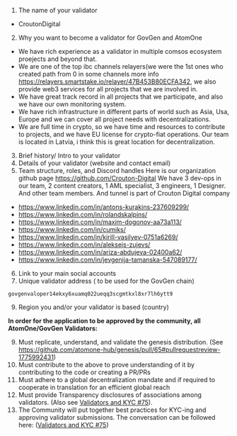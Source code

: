 1) The name of your validator   
  * CroutonDigital
2) Why you want to become a validator for GovGen and AtomOne  
* We have rich experience as a validator in multiple comsos ecosystem proejects and beyond that.
*  We are one of the top ibc channels relayers(we were the 1st ones who created path from 0 in some channels more info https://relayers.smartstake.io/relayer/47B453B80ECFA342, we also provide web3 services for all projects that we are involved in.
*  We have great track record in all projects that we participate, and also we have our own monitoring system.
*  We have rich infrastructure in different parts of world such as Asia, Usa, Europe  and we can cover all project needs with decentralizations.
*  We are full time in crypto, so we have time and resources to contribute to projects, and we have EU license for crypto-fiat operations. Our team is located in Latvia, i think this is great location for decentralization.
3) Brief history/ Intro to your validator
4) Details of your validator (website and contact email)
5) Team structure, roles, and Discord handles
Here is our organization github page https://github.com/Crouton-Digital
We have 3 dev-ops in our team, 2 content creators, 1 AML specialist, 3 engineers, 1 Designer. And other team members. And tunnel is part of Crouton Digital company   
* https://www.linkedin.com/in/antons-kurakins-237609299/  
* https://www.linkedin.com/in/rolandskalpins/  
* https://www.linkedin.com/in/maxim-dogonov-aa73a113/  
* https://www.linkedin.com/in/cumiks/  
* https://www.linkedin.com/in/kirill-vasilyev-0751a6269/   
* https://www.linkedin.com/in/aleksejs-zujevs/   
* https://www.linkedin.com/in/ariza-abdujeva-02400a62/   
* https://www.linkedin.com/in/jevgenija-tamanska-547089177/   
6) Link to your main social accounts
7) Unique validator address ( to be used for the GovGen chain)   
 ```
govgenvaloper14ekxy6xuamq022ueqq3scgmtkxl8xr7lh6ytt9
```
9) Region you and/or your validator is based (country)

**In order for the application to be approved by the community, all AtomOne/GovGen Validators:**

9) Must replicate, understand, and validate the genesis distribution. (See https://github.com/atomone-hub/genesis/pull/65#pullrequestreview-1775992431)
10) Must contribute to the above to prove understanding of it by contributing to the code or creating a PR/PRs
11) Must adhere to a global decentralization mandate and if required to cooperate in translation for an efficient global reach
12) Must provide Transparency disclosures of associations among validators. (Also see [Validators and KYC #75](https://github.com/atomone-hub/genesis/issues/75#issue-2034573094)).
13) The Community will put together best practices for KYC-ing and approving validator submissions. The conversation can be followed here: ([Validators and KYC #75](https://github.com/atomone-hub/genesis/issues/75#issue-2034573094))
